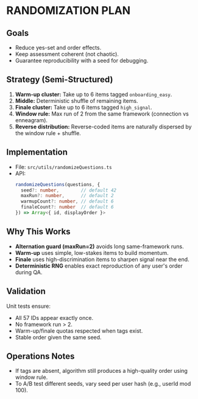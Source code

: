 # RANDOMIZATION PLAN

## Goals
- Reduce yes-set and order effects.
- Keep assessment coherent (not chaotic).
- Guarantee reproducibility with a seed for debugging.

## Strategy (Semi-Structured)
1. **Warm-up cluster:** Take up to 6 items tagged `onboarding_easy`.
2. **Middle:** Deterministic shuffle of remaining items.
3. **Finale cluster:** Take up to 6 items tagged `high_signal`.
4. **Window rule:** Max run of 2 from the same framework (connection vs enneagram).
5. **Reverse distribution:** Reverse-coded items are naturally dispersed by the window rule + shuffle.

## Implementation
- File: `src/utils/randomizeQuestions.ts`
- API:
  ```ts
  randomizeQuestions(questions, {
    seed?: number,        // default 42
    maxRun?: number,      // default 2
    warmupCount?: number, // default 6
    finaleCount?: number  // default 6
  }) => Array<{ id, displayOrder }>
  ```

## Why This Works
- **Alternation guard (maxRun=2)** avoids long same-framework runs.
- **Warm-up** uses simple, low-stakes items to build momentum.
- **Finale** uses high-discrimination items to sharpen signal near the end.
- **Deterministic RNG** enables exact reproduction of any user's order during QA.

## Validation
Unit tests ensure:
- All 57 IDs appear exactly once.
- No framework run > 2.
- Warm-up/finale quotas respected when tags exist.
- Stable order given the same seed.

## Operations Notes
- If tags are absent, algorithm still produces a high-quality order using window rule.
- To A/B test different seeds, vary seed per user hash (e.g., userId mod 100).




